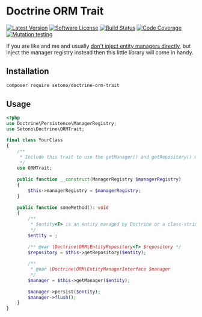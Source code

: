 # Doctrine ORM Trait

[![Latest Version][ico-version]][link-packagist]
[![Software License][ico-license]](LICENSE)
[![Build Status][ico-github-actions]][link-github-actions]
[![Code Coverage][ico-code-coverage]][link-code-coverage]
[![Mutation testing][ico-infection]][link-infection]

If you are like and me and usually [don't inject entity managers directly](https://matthiasnoback.nl/2014/05/inject-the-manager-registry-instead-of-the-entity-manager/),
but inject the manager registry instead then this little library will come in handy.

## Installation

```bash
composer require setono/doctrine-orm-trait
```

## Usage

```php
<?php
use Doctrine\Persistence\ManagerRegistry;
use Setono\Doctrine\ORMTrait;

final class YourClass
{
    /**
     * Include this trait to use the getManager() and getRepository() methods below
     */
    use ORMTrait;
    
    public function __construct(ManagerRegistry $managerRegistry)
    {
        $this->managerRegistry = $managerRegistry;
    }
    
    public function someMethod(): void
    {
        /**
         * $entity<T> is an entity managed by Doctrine or a class-string representing an entity managed by Doctrine
         */
        $entity = ;
        
        /** @var \Doctrine\ORM\EntityRepository<T> $repository */
        $repository = $this->getRepository($entity);
        
        /**
         * @var \Doctrine\ORM\EntityManagerInterface $manager 
         */
        $manager = $this->getManager($entity);
        
        $manager->persist($entity);
        $manager->flush();
    }
}
```

[ico-version]: https://poser.pugx.org/setono/doctrine-orm-trait/v/stable
[ico-license]: https://poser.pugx.org/setono/doctrine-orm-trait/license
[ico-github-actions]: https://github.com/Setono/doctrine-orm-trait/workflows/build/badge.svg
[ico-code-coverage]: https://codecov.io/gh/Setono/doctrine-orm-trait/branch/master/graph/badge.svg
[ico-infection]: https://img.shields.io/endpoint?style=flat&url=https%3A%2F%2Fbadge-api.stryker-mutator.io%2Fgithub.com%2FSetono%2Fdoctrine-orm-trait%2Fmaster

[link-packagist]: https://packagist.org/packages/setono/doctrine-orm-trait
[link-github-actions]: https://github.com/Setono/doctrine-orm-trait/actions
[link-code-coverage]: https://codecov.io/gh/Setono/doctrine-orm-trait
[link-infection]: https://dashboard.stryker-mutator.io/reports/github.com/Setono/doctrine-orm-trait/master
